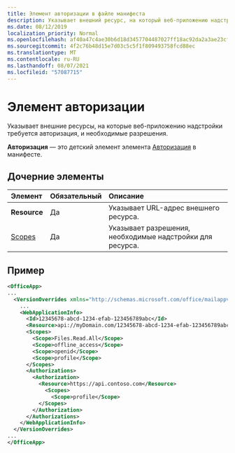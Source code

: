 ```yaml
---
title: Элемент авторизации в файле манифеста
description: Указывает внешний ресурс, на который веб-приложению надстройки требуется авторизация и необходимые разрешения.
ms.date: 08/12/2019
localization_priority: Normal
ms.openlocfilehash: af40a47c4ae30b6d18d3457704487027ff18ac92da2a3ae23cf1afe5c1e9b46a
ms.sourcegitcommit: 4f2c76b48d15e7d03c5c5f1f809493758fcd88ec
ms.translationtype: MT
ms.contentlocale: ru-RU
ms.lasthandoff: 08/07/2021
ms.locfileid: "57087715"
---
```

# <a name="authorization-element"></a>Элемент авторизации

Указывает внешние ресурсы, на которые веб-приложению надстройки требуется авторизация, и необходимые разрешения.

**Авторизация** — это детский элемент элемента [Авторизация](authorizations.md) в манифесте.

## <a name="child-elements"></a>Дочерние элементы

|  Элемент |  Обязательный  |  Описание  |
|:-----|:-----|:-----|
|  **Resource**  |  Да   |  Указывает URL-адрес внешнего ресурса.|
|  [Scopes](scopes.md)                |  Да  |  Указывает разрешения, необходимые надстройки для ресурса.  |

## <a name="example"></a>Пример

```xml
<OfficeApp>
...
  <VersionOverrides xmlns="http://schemas.microsoft.com/office/mailappversionoverrides" xsi:type="VersionOverridesV1_0">
    ...
    <WebApplicationInfo>
      <Id>12345678-abcd-1234-efab-123456789abc</Id>
      <Resource>api://myDomain.com/12345678-abcd-1234-efab-123456789abc</Resource>
      <Scopes>
        <Scope>Files.Read.All</Scope>
        <Scope>offline_access</Scope>
        <Scope>openid</Scope>
        <Scope>profile</Scope>
      </Scopes>
      <Authorizations>
        <Authorization>
          <Resource>https://api.contoso.com</Resource>
            <Scopes>
              <Scope>profile</Scope>
          </Scopes>
        </Authorization>
      </Authorizations>
    </WebApplicationInfo>
  </VersionOverrides>
...
</OfficeApp>
```
